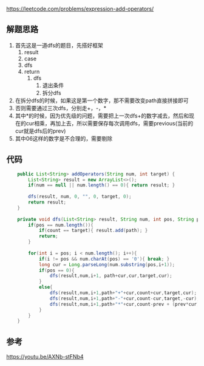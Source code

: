 https://leetcode.com/problems/expression-add-operators/

## 解题思路
1. 首先这是一道dfs的题目，先搭好框架
	1. result
	2. case
	3. dfs
	4. return
		1. dfs
			1. 退出条件
			2. 拆分dfs
2. 在拆分dfs的时候，如果这是第一个数字，那不需要改变path直接拼接即可
3. 否则需要通过三次dfs，分别走+，-，*
4. 其中*的时候，因为优先级的问题，需要把上一次dfs+的数字减去，然后和现在的cur相乘，再加上去，所以需要保存每次调用dfs，需要previous(当前的cur就是dfs后的prev)
5. 其中06这样的数字是不合理的，需要剔除

## 代码
```java
	public List<String> addOperators(String num, int target) {
        List<String> result = new ArrayList<>();
        if(num == null || num.length() == 0){ return result; }
        
        dfs(result, num, 0, "", 0, target, 0);
        return result;
    }
    
    private void dfs(List<String> result, String num, int pos, String path, long count, int target, long prev){
        if(pos == num.length()){
            if(count == target){ result.add(path); }
            return;
        }
        
        for(int i = pos; i < num.length(); i++){
            if(i != pos && num.charAt(pos) == '0'){ break; }
            long cur = Long.parseLong(num.substring(pos,i+1));
            if(pos == 0){
                dfs(result,num,i+1, path+cur,cur,target,cur);
            }
            else{
                dfs(result,num,i+1,path+"+"+cur,count+cur,target,cur);
                dfs(result,num,i+1,path+"-"+cur,count-cur,target,-cur);
                dfs(result,num,i+1,path+"*"+cur,count-prev + (prev*cur),target,cur*prev);
            }
        }
    }
```

## 参考
https://youtu.be/AXNb-stFNb4